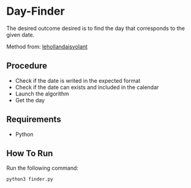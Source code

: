 # Day-Finder
The desired outcome desired is to find the day that corresponds to the given date.

Method from: [lehollandaisvolant](https://lehollandaisvolant.net/?d=2015/05/23/17/09/56-geek-calculer-le-jour-de-la-semaine-pour-nimporte-quel-date-de-tete)

## Procedure
- Check if the date is writed in the expected format
- Check if the date can exists and included in the calendar
- Launch the algorithm
- Get the day

## Requirements
- Python

## How To Run
Run the following command:
```
python3 finder.py
```
